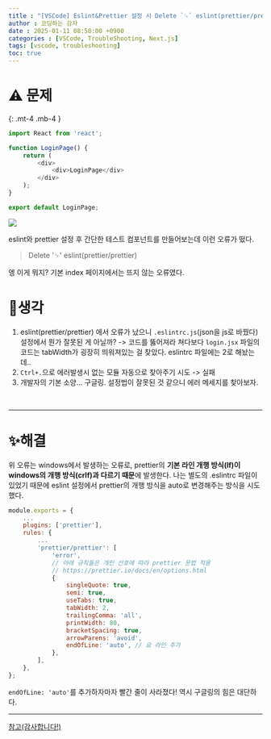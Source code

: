 ```yaml
---
title : "[VSCode] Eslint&Prettier 설정 시 Delete `␍` eslint(prettier/prettier) 에러 해결"
author : 코딩하는 감자
date : 2025-01-11 08:50:00 +0900
categories : [VSCode, TroubleShooting, Next.js]
tags: [vscode, troubleshooting]
toc: true
---
```


# ⚠️ 문제
{: .mt-4 .mb-4 }
```javascript
import React from 'react';

function LoginPage() {
	return (
		<div>
			<div>LoginPage</div>
		</div>
	);
}

export default LoginPage;
```

![](https://velog.velcdn.com/images/oding90/post/28c0db9f-0bf2-43f1-a138-5e3132c45ac7/image.png)


eslint와 prettier 설정 후 간단한 테스트 컴포넌트를 만들어보는데 이런 오류가 떴다.

> Delete '␍' eslint(prettier/prettier)

엥 이게 뭐지? 기본 index 페이지에서는 뜨지 않는 오류였다.

# 🎈생각
1. eslint(prettier/prettier) 에서 오류가 났으니 `.eslintrc.js`(json을 js로 바꿨다) 설정에서 뭔가 잘못된 게 아닐까?
-> 코드를 뚫어져라 쳐다보다 `login.jsx` 파일의 코드는 tabWidth가 굉장히 띄워져있는 걸 찾았다. eslintrc 파일에는 2로 해놨는데..
2. `Ctrl+.`으로 에러발생시 없는 모듈 자동으로 찾아주기 시도
-> 실패
3. 개발자의 기본 소양... 구글링. 설정법이 잘못된 것 같으니 에러 메세지를 찾아보자.
<br>

***
# ✨해결
위 오류는 windows에서 발생하는 오류로, 
prettier의 **기본 라인 개행 방식(lf)이 windows의 개행 방식(crlf)과 다르기 때문**에 발생한다.
나는 별도의 .eslintrc 파일이 있었기 때문에 eslint 설정에서 prettier의 개행 방식을 auto로 변경해주는 방식을 시도했다.

```cjs
module.exports = {
	...
	plugins: ['prettier'],
	rules: {
		...
		'prettier/prettier': [
			'error',
			// 아래 규칙들은 개인 선호에 따라 prettier 문법 적용
			// https://prettier.io/docs/en/options.html
			{
				singleQuote: true,
				semi: true,
				useTabs: true,
				tabWidth: 2,
				trailingComma: 'all',
				printWidth: 80,
				bracketSpacing: true,
				arrowParens: 'avoid',
				endOfLine: 'auto', // 요 라인 추가
			},
		],
	},
};
```
`endOfLine: 'auto'`를 추가하자마자 빨간 줄이 사라졌다! 역시 구글링의 힘은 대단하다.
<br>

***
[참고(감사합니다!)](https://guiyomi.tistory.com/134)